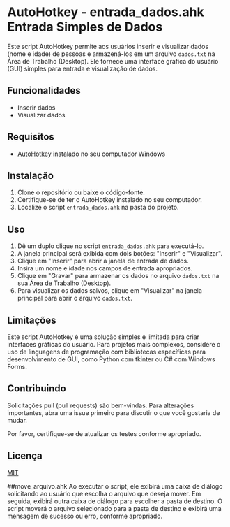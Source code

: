 # AutoHotkey - entrada_dados.ahk Entrada Simples de Dados

Este script AutoHotkey permite aos usuários inserir e visualizar dados (nome e idade) de pessoas e armazená-los em um arquivo `dados.txt` na Área de Trabalho (Desktop). Ele fornece uma interface gráfica do usuário (GUI) simples para entrada e visualização de dados.

## Funcionalidades

- Inserir dados
- Visualizar dados

## Requisitos

- [AutoHotkey](https://www.autohotkey.com/) instalado no seu computador Windows

## Instalação

1. Clone o repositório ou baixe o código-fonte.
2. Certifique-se de ter o AutoHotkey instalado no seu computador.
3. Localize o script `entrada_dados.ahk` na pasta do projeto.

## Uso

1. Dê um duplo clique no script `entrada_dados.ahk` para executá-lo.
2. A janela principal será exibida com dois botões: "Inserir" e "Visualizar".
3. Clique em "Inserir" para abrir a janela de entrada de dados.
4. Insira um nome e idade nos campos de entrada apropriados.
5. Clique em "Gravar" para armazenar os dados no arquivo `dados.txt` na sua Área de Trabalho (Desktop).
6. Para visualizar os dados salvos, clique em "Visualizar" na janela principal para abrir o arquivo `dados.txt`.

## Limitações

Este script AutoHotkey é uma solução simples e limitada para criar interfaces gráficas do usuário. Para projetos mais complexos, considere o uso de linguagens de programação com bibliotecas específicas para desenvolvimento de GUI, como Python com tkinter ou C# com Windows Forms.

## Contribuindo

Solicitações pull (pull requests) são bem-vindas. Para alterações importantes, abra uma issue primeiro para discutir o que você gostaria de mudar.

Por favor, certifique-se de atualizar os testes conforme apropriado.

## Licença

[MIT](https://choosealicense.com/licenses/mit/)

##move_arquivo.ahk
Ao executar o script, ele exibirá uma caixa de diálogo solicitando ao usuário que escolha o arquivo que deseja mover. Em seguida, exibirá outra caixa de diálogo para escolher a pasta de destino. O script moverá o arquivo selecionado para a pasta de destino e exibirá uma mensagem de sucesso ou erro, conforme apropriado.
